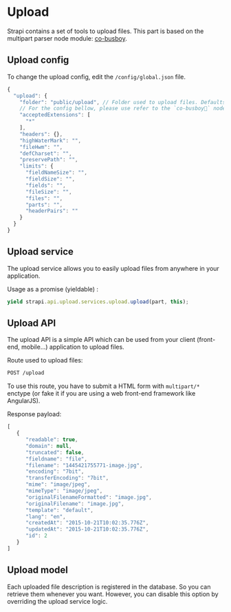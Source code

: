 # Upload

Strapi contains a set of tools to upload files. This part is based on the
multipart parser node module: [co-busboy](https://github.com/cojs/busboy).

## Upload config

To change the upload config, edit the `/config/global.json` file.

```js
{
  "upload": {
    "folder": "public/upload", // Folder used to upload files. Defaults to `public/upload`.
    // For the config bellow, please use refer to the `co-busboy` node module documentation.
    "acceptedExtensions": [
      "*"
    ],
    "headers": {},
    "highWaterMark": "",
    "fileHwm": "",
    "defCharset": "",
    "preservePath": "",
    "limits": {
      "fieldNameSize": "",
      "fieldSize": "",
      "fields": "",
      "fileSize": "",
      "files": "",
      "parts": "",
      "headerPairs": ""
    }
  }
}
```

## Upload service

The upload service allows you to easily upload files from anywhere in your application.

Usage as a promise (yieldable) :

```js
yield strapi.api.upload.services.upload.upload(part, this);
```

## Upload API

The upload API is a simple API which can be used from your client (front-end, mobile...) application to upload files.

Route used to upload files:

```bash
POST /upload
```

To use this route, you have to submit a HTML form with `multipart/*` enctype (or fake it if you are using a web front-end framework like AngularJS).

Response payload:

```js
[
   {
      "readable": true,
      "domain": null,
      "truncated": false,
      "fieldname": "file",
      "filename": "1445421755771-image.jpg",
      "encoding": "7bit",
      "transferEncoding": "7bit",
      "mime": "image/jpeg",
      "mimeType": "image/jpeg",
      "originalFilenameFormatted": "image.jpg",
      "originalFilename": "image.jpg",
      "template": "default",
      "lang": "en",
      "createdAt": "2015-10-21T10:02:35.776Z",
      "updatedAt": "2015-10-21T10:02:35.776Z",
      "id": 2
   }
]
```

## Upload model

Each uploaded file description is registered in the database. So you can retrieve them whenever you want. However, you can disable this option by overriding the upload service logic.

